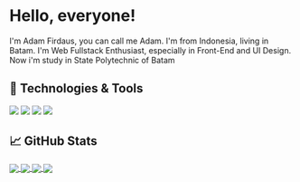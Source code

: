 <!-- More info, tips and tricks for making GitHub Profile README can be found in my article at https://towardsdatascience.com/build-a-stunning-readme-for-your-github-profile-9b80434fe5d7 -->

<!--[![Header](https://raw.githubusercontent.com/MartinHeinz/MartinHeinz/master/readme_header.png "Header")](https://martinheinz.dev/)-->

# Hello, everyone! <!--<img src="https://raw.githubusercontent.com/MartinHeinz/MartinHeinz/master/wave.gif" width="30px">-->

I'm Adam Firdaus, you can call me Adam. I'm from Indonesia, living in Batam. I'm Web Fullstack Enthusiast, especially in Front-End and UI Design. Now i'm study in State Polytechnic of Batam

<!--## &#x270d; Blog & Writing

Apart from coding, I also maintain a blog - you can find my articles on my website at [martinheinz.dev](https://martinheinz.dev/) as well as on [Medium](https://medium.com/@martin.heinz) and [DEV.to](https://dev.to/martinheinz).-->

## 🔧 Technologies & Tools
![](https://img.shields.io/badge/OS-Linux-informational?style=flat&logo=linux&logoColor=white&color=2bbc8a)
![](https://img.shields.io/badge/Code-PHP-informational?style=flat&logo=python&logoColor=white&color=2bbc8a)
![](https://img.shields.io/badge/Code-JavaScript-informational?style=flat&logo=javascript&logoColor=white&color=2bbc8a)
![](https://img.shields.io/badge/Tools-MySQL-informational?style=flat&logo=postgresql&logoColor=white&color=2bbc8a)

## &#x1f4c8; GitHub Stats

<a href="https://github.com/adamfrsd-02/belajar-java">
  <img align="center" src="https://github-readme-stats.vercel.app/api/top-langs/?username=adamfrsd-02&title_color=ffffff&line_height=27&text_color=c9cacc&icon_color=2bbc8a&bg_color=1d1f21" />
</a>    

<a href="https://github.com/adamfrsd-02/batam_linux">
  <img align="center" src="https://github-readme-stats.vercel.app/api?username=adamfrsd-02&show_icons=true&line_height=27&count_private=true&title_color=ffffff&text_color=c9cacc&icon_color=2bbc8a&bg_color=1d1f21"/>
</a>

<a href="https://github.com/adamfrsd-02/bookstore-informationci">
  <img align="center" src="https://github-readme-stats.vercel.app/api/pin/?username=adamfrsd-02&repo=bookstore-informationci&title_color=ffffff&text_color=c9cacc&icon_color=2bbc8a&bg_color=1d1f21" />
</a>

<a href="https://github.com/adamfrsd-02/spa-perpus">
  <img align="center" src="https://github-readme-stats.vercel.app/api/pin/?username=adamfrsd-02&repo=spa-perpus&title_color=ffffff&text_color=c9cacc&icon_color=2bbc8a&bg_color=1d1f21" />
</a>




<!-- links to social media icons -->

<!-- icons with padding -->

[1.1]: http://i.imgur.com/tXSoThF.png (twitter icon with padding)
[2.1]: http://i.imgur.com/0o48UoR.png (github icon with padding)

<!-- icons without padding -->

[1.2]: http://i.imgur.com/wWzX9uB.png (twitter icon without padding)
[2.2]: http://i.imgur.com/9I6NRUm.png (github icon without padding)
[3.2]: https://raw.githubusercontent.com/MartinHeinz/MartinHeinz/master/linkedin-3-16.png (LinkedIn icon without padding)


<!-- links to your social media accounts -->

[1]: https://youtube.com/c/adamfrdsid
[2]: https://github.com/adamfrsd-02
[3]: https://www.instagram.com/adamfrsd/


<!-- Resources -->
<!-- Icons: https://simpleicons.org/ -->
<!-- GitHub Stats: https://github.com/anuraghazra/github-readme-stats -->
<!-- Emojis: https://emojipedia.org/emoji/ -->
<!-- HTML Emojis: https://www.fileformat.info/index.htm -->
<!-- Shields: https://shields.io/ -->
<!-- Awesome GitHub Profile README: https://github.com/abhisheknaiidu/awesome-github-profile-readme -->
